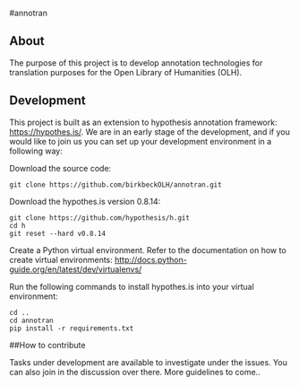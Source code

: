 #annotran

## About

The purpose of this project is to develop annotation technologies for translation purposes for the Open Library of Humanities (OLH).

## Development

This project is built as an extension to hypothesis annotation framework: https://hypothes.is/. We are in an early stage of the development, and if you would like to join us you can set up your development environment in a following way:

Download the source code:
```
git clone https://github.com/birkbeckOLH/annotran.git
```
Download the hypothes.is version 0.8.14:
```
git clone https://github.com/hypothesis/h.git
cd h
git reset --hard v0.8.14
```

Create a Python virtual environment. Refer to the documentation on how to create virtual environments: http://docs.python-guide.org/en/latest/dev/virtualenvs/

Run the following commands to install hypothes.is into your virtual environment:
```
cd ..
cd annotran
pip install -r requirements.txt
```

##How to contribute

Tasks under development are available to investigate under the issues. You can also join in the discussion over there. More guidelines to come..
